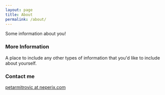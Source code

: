 ```yaml
---
layout: page
title: About
permalink: /about/
---
```


Some information about you!

### More Information

A place to include any other types of information that you'd like to include about yourself.

### Contact me

[petarmitrovic at neperix.com](petarmitrovic@neperix.com)
